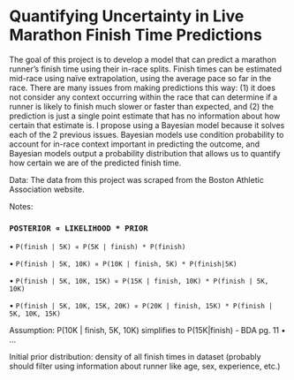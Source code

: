 # Quantifying Uncertainty in Live Marathon Finish Time Predictions

The goal of this project is to develop a model that can predict a marathon runner’s finish time using their in-race
splits. Finish times can be estimated mid-race using naïve extrapolation, using the average pace so far in the race.
There are many issues from making predictions this way: (1) it does not consider any context occurring within the race
that can determine if a runner is likely to finish much slower or faster than expected, and (2) the prediction is just
a single point estimate that has no information about how certain that estimate is. I propose using a Bayesian model 
because it solves each of the 2 previous issues. Bayesian models use condition probability to account for in-race 
context important in predicting the outcome, and Bayesian models output a probability distribution that allows us to
quantify how certain we are of the predicted finish time. 



Data:
	The data from this project was scraped from the Boston Athletic Association website.

Notes:


### `POSTERIOR ∝ LIKELIHOOD * PRIOR`

•	`P(finish | 5K) ∝ P(5K | finish) * P(finish)`

•	`P(finish | 5K, 10K) ∝ P(10K | finish, 5K) * P(finish|5K)`

•	`P(finish | 5K, 10K, 15K) ∝ P(15K | finish, 10K) * P(finish | 5K, 10K)`

•	`P(finish | 5K, 10K, 15K, 20K) ∝ P(20K | finish, 15K) * P(finish | 5K, 10K, 15K)`



Assumption: P(10K | finish, 5K, 10K) simplifies to P(15K|finish)  - BDA pg. 11
•	…

Initial prior distribution: density of all finish times in dataset (probably should filter using information about runner like age, sex, experience, etc.)


